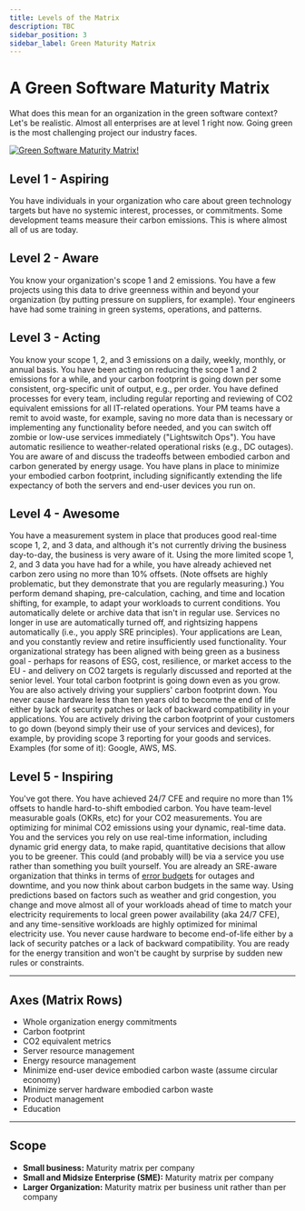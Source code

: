 ```yaml
---
title: Levels of the Matrix
description: TBC
sidebar_position: 3
sidebar_label: Green Maturity Matrix
---
```


# A Green Software Maturity Matrix

What does this mean for an organization in the green software context? Let's be realistic. Almost all enterprises are at level 1 right now. Going green is the most challenging project our industry faces.

[![Green Software Maturity Matrix!](/img/maturity-matrix.svg "Green Software Maturity Matrix")](/img/maturity-matrix.svg)


## Level 1 - Aspiring
You have individuals in your organization who care about green technology targets but have no systemic interest, processes, or commitments. Some development teams measure their carbon emissions. This is where almost all of us are today.

## Level 2 - Aware 
You know your organization's scope 1 and 2 emissions. You have a few projects using this data to drive greenness within and beyond your organization (by putting pressure on suppliers, for example). Your engineers have had some training in green systems, operations, and patterns. 

## Level 3 - Acting
You know your scope 1, 2, and 3 emissions on a daily, weekly, monthly, or annual basis. You have been acting on reducing the scope 1 and 2 emissions for a while, and your carbon footprint is going down per some consistent, org-specific unit of output, e.g., per order. You have defined processes for every team, including regular reporting and reviewing of CO2 equivalent emissions for all IT-related operations. Your PM teams have a remit to avoid waste, for example, saving no more data than is necessary or implementing any functionality before needed, and you can switch off zombie or low-use services immediately ("Lightswitch Ops"). You have automatic resilience to weather-related operational risks (e.g., DC outages). You are aware of and discuss the tradeoffs between embodied carbon and carbon generated by energy usage. You have plans in place to minimize your embodied carbon footprint, including significantly extending the life expectancy of both the servers and end-user devices you run on.

## Level 4 - Awesome
You have a measurement system in place that produces good real-time scope 1, 2, and 3 data, and although it's not currently driving the business day-to-day, the business is very aware of it. Using the more limited scope 1, 2, and 3 data you have had for a while, you have already achieved net carbon zero using no more than 10% offsets. (Note offsets are highly problematic, but they demonstrate that you are regularly measuring.) You perform demand shaping, pre-calculation, caching, and time and location shifting, for example, to adapt your workloads to current conditions. You automatically delete or archive data that isn't in regular use. Services no longer in use are automatically turned off, and rightsizing happens automatically (i.e., you apply SRE principles). Your applications are Lean, and you constantly review and retire insufficiently used functionality. Your organizational strategy has been aligned with being green as a business goal - perhaps for reasons of ESG, cost, resilience, or market access to the EU - and delivery on CO2 targets is regularly discussed and reported at the senior level. Your total carbon footprint is going down even as you grow. You are also actively driving your suppliers' carbon footprint down. You never cause hardware less than ten years old to become the end of life either by lack of security patches or lack of backward compatibility in your applications. You are actively driving the carbon footprint of your customers to go down (beyond simply their use of your services and devices), for example, by providing scope 3 reporting for your goods and services. Examples (for some of it): Google, AWS, MS.

## Level 5 - Inspiring
You've got there. You have achieved 24/7 CFE and require no more than 1% offsets to handle hard-to-shift embodied carbon. You have team-level measurable goals (OKRs, etc) for your CO2 measurements. You are optimizing for minimal CO2 emissions using your dynamic, real-time data. You and the services you rely on use real-time information, including dynamic grid energy data, to make rapid, quantitative decisions that allow you to be greener. This could (and probably will) be via a service you use rather than something you built yourself. You are already an SRE-aware organization that thinks in terms of [error budgets](https://cloud.google.com/blog/products/management-tools/sre-error-budgets-and-maintenance-windows) for outages and downtime, and you now think about carbon budgets in the same way. Using predictions based on factors such as weather and grid congestion, you change and move almost all of your workloads ahead of time to match your electricity requirements to local green power availability (aka 24/7 CFE), and any time-sensitive workloads are highly optimized for minimal electricity use. You never cause hardware to become end-of-life either by a lack of security patches or a lack of backward compatibility. You are ready for the energy transition and won't be caught by surprise by sudden new rules or constraints.

<hr />

## Axes (Matrix Rows)

* Whole organization energy commitments
* Carbon footprint
* CO2 equivalent metrics
* Server resource management
* Energy resource management
* Minimize end-user device embodied carbon waste (assume circular economy)
* Minimize server hardware embodied carbon waste
* Product management
* Education

<hr />

## Scope
* **Small business:** Maturity matrix per company
* **Small and Midsize Enterprise (SME):** Maturity matrix per company
* **Larger Organization:** Maturity matrix per business unit rather than per company
